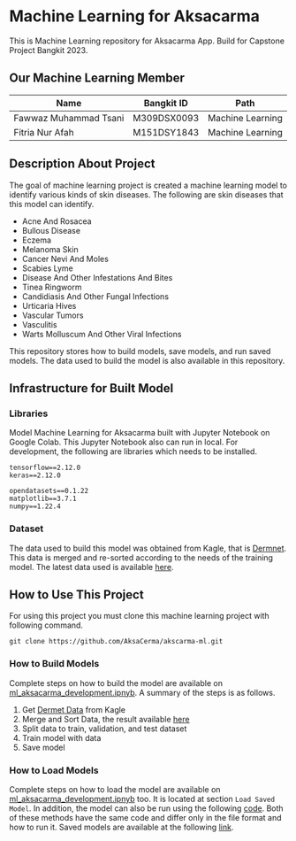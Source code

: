 # Machine Learning for Aksacarma

This is Machine Learning repository for Aksacarma App. Build for Capstone Project Bangkit 2023.

## Our Machine Learning Member

| Name                  | Bangkit ID  | Path             |
| --------------------- | ----------- | ---------------- |
| Fawwaz Muhammad Tsani | M309DSX0093 | Machine Learning |
| Fitria Nur Afah       | M151DSY1843 | Machine Learning |

## Description About Project

The goal of machine learning project is created a machine learning model to identify various kinds of skin diseases. The following are skin diseases that this model can identify.

- Acne And Rosacea
- Bullous Disease
- Eczema
- Melanoma Skin
- Cancer Nevi And Moles
- Scabies Lyme
- Disease And Other Infestations And Bites
- Tinea Ringworm
- Candidiasis And Other Fungal Infections
- Urticaria Hives
- Vascular Tumors
- Vasculitis
- Warts Molluscum And Other Viral Infections

This repository stores how to build models, save models, and run saved models. The data used to build the model is also available in this repository.

## Infrastructure for Built Model

### Libraries

Model Machine Learning for Aksacarma built with Jupyter Notebook on Google Colab. This Jupyter Notebook also can run in local. For development, the following are libraries which needs to be installed.

```
tensorflow==2.12.0
keras==2.12.0

opendatasets==0.1.22
matplotlib==3.7.1
numpy==1.22.4
```

### Dataset

The data used to build this model was obtained from Kagle, that is [Dermnet](https://www.kaggle.com/datasets/shubhamgoel27/dermnet). This data is merged and re-sorted according to the needs of the training model. The latest data used is available [here](https://github.com/AksaCerma/akscarma-ml/tree/main/dataset/merged-sorted-dermnet).

## How to Use This Project

For using this project you must clone this machine learning project with following command.

`git clone https://github.com/AksaCerma/akscarma-ml.git`

### How to Build Models

Complete steps on how to build the model are available on [ml_aksacarma_development.ipnyb](https://github.com/AksaCerma/akscarma-ml/blob/main/ml_aksacarma_development.ipynb). A summary of the steps is as follows.

1. Get [Dermet Data](https://www.kaggle.com/datasets/shubhamgoel27/dermnet) from Kagle
2. Merge and Sort Data, the result available [here](https://github.com/AksaCerma/akscarma-ml/tree/main/dataset/merged-sorted-dermnet)
3. Split data to train, validation, and test dataset
4. Train model with data
5. Save model

### How to Load Models

Complete steps on how to load the model are available on [ml_aksacarma_development.ipnyb](https://github.com/AksaCerma/akscarma-ml/blob/main/ml_aksacarma_development.ipynb) too. It is located at section `Load Saved Model`. In addition, the model can also be run using the following [code](https://github.com/AksaCerma/akscarma-ml/blob/main/deploy-model/aksacrama-predict-skin-desease.py). Both of these methods have the same code and differ only in the file format and how to run it. Saved models are available at the following [link](https://github.com/AksaCerma/akscarma-ml/tree/main/deploy-model/saved_model/ml-aksacarma).
